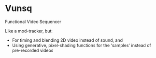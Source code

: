 # Vunsq
Functional Video Sequencer

Like a mod-tracker, but:

* For timing and blending 2D video instead of sound, and
* Using generative, pixel-shading functions for the 'samples' instead of pre-recorded videos